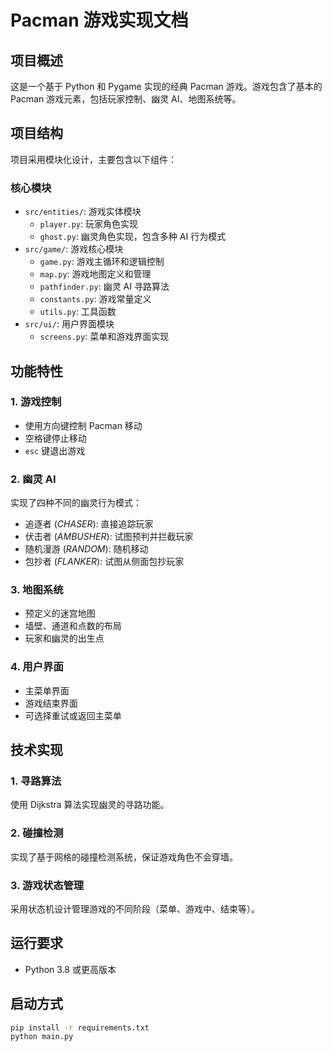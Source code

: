
# Pacman 游戏实现文档

## 项目概述

这是一个基于 Python 和 Pygame 实现的经典 Pacman 游戏。游戏包含了基本的 Pacman 游戏元素，包括玩家控制、幽灵 AI、地图系统等。

## 项目结构

项目采用模块化设计，主要包含以下组件：

### 核心模块

- `src/entities/`: 游戏实体模块
  - `player.py`: 玩家角色实现
  - `ghost.py`: 幽灵角色实现，包含多种 AI 行为模式
- `src/game/`: 游戏核心模块
  - `game.py`: 游戏主循环和逻辑控制
  - `map.py`: 游戏地图定义和管理
  - `pathfinder.py`: 幽灵 AI 寻路算法
  - `constants.py`: 游戏常量定义
  - `utils.py`: 工具函数
- `src/ui/`: 用户界面模块
  - `screens.py`: 菜单和游戏界面实现

## 功能特性

### 1. 游戏控制

- 使用方向键控制 Pacman 移动
- 空格键停止移动
- `esc` 键退出游戏

### 2. 幽灵 AI

实现了四种不同的幽灵行为模式：

- 追逐者 (*CHASER*): 直接追踪玩家
- 伏击者 (*AMBUSHER*): 试图预判并拦截玩家
- 随机漫游 (*RANDOM*): 随机移动
- 包抄者 (*FLANKER*): 试图从侧面包抄玩家

### 3. 地图系统

- 预定义的迷宫地图
- 墙壁、通道和点数的布局
- 玩家和幽灵的出生点

### 4. 用户界面

- 主菜单界面
- 游戏结束界面
- 可选择重试或返回主菜单

## 技术实现

### 1. 寻路算法

使用 Dijkstra 算法实现幽灵的寻路功能。

### 2. 碰撞检测

实现了基于网格的碰撞检测系统，保证游戏角色不会穿墙。

### 3. 游戏状态管理

采用状态机设计管理游戏的不同阶段（菜单、游戏中、结束等）。

## 运行要求

- Python 3.8 或更高版本

## 启动方式

```bash
pip install -r requirements.txt
python main.py
```
